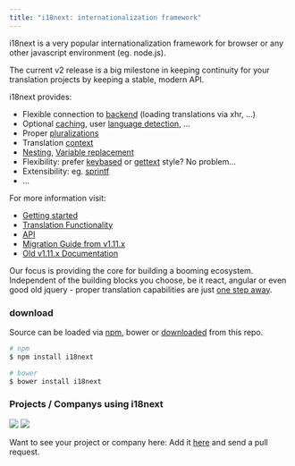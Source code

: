 ```yaml
---
title: "i18next: internationalization framework"
---
```


i18next is a very popular internationalization framework for browser or any other javascript environment (eg. node.js).

The current v2 release is a big milestone in keeping continuity for your translation projects by keeping a stable, modern API.

<div class="row">
<div class="col-md-6 col-xs-12">

i18next provides:

- Flexible connection to [backend](/docs/ecosystem/#backends) (loading translations via xhr, ...)
- Optional [caching](/docs/ecosystem/#caches), user [language detection](/docs/ecosystem/#languagedetector), ...
- Proper [pluralizations](/translate/pluralSimple/)
- Translation [context](/translate/context/)
- [Nesting](/translate/nesting/), [Variable replacement](/translate/interpolation/)
- Flexibility: prefer [keybased](/translate/) or [gettext](translate/keyBasedFallback/) style? No problem...
- Extensibility: eg. [sprintf](/docs/ecosystem/#postprocessors)
- ...

</div>

<div class="col-md-6 col-xs-12">

For more information visit:

- [Getting started](/docs/)
- [Translation Functionality](/translate/)
- [API](/docs/api/)
- [Migration Guide from v1.11.x](/docs/migration/)
- [Old v1.11.x Documentation](http://i18next.github.io/i18next/)

</div>
</div>

Our focus is providing the core for building a booming ecosystem. Independent of the building blocks you choose, be it react, angular or even good old jquery - proper translation capabilities are just [one step away](/docs/ecosystem/#frameworks).


### download

Source can be loaded via [npm](https://www.npmjs.com/package/i18next), bower or [downloaded](https://github.com/i18next/i18next/blob/master/i18next.min.js) from this repo.


```bash
# npm
$ npm install i18next

# bower
$ bower install i18next
```

### Projects / Companys using i18next

<a href="https://enketo.org" class="projectlink" target="_blank"><img src="/img/projects/enketo.png" /></a>
<a href="http://www.viima.com" class="projectlink" target="_blank"><img src="/img/projects/viima-logo-vector.svg" /></a>

Want to see your project or company here: Add it [here](https://github.com/i18next/i18next.com/blob/master/pages/index.md) and send a pull request.
